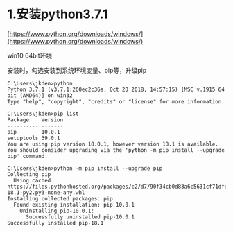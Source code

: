 # 1.安装python3.7.1

[https://www.python.org/downloads/windows/](https://www.python.org/downloads/windows/)

win10 64bit环境

安装时，勾选安装到系统环境变量、pip等，升级pip

```
C:\Users\jkden>python
Python 3.7.1 (v3.7.1:260ec2c36a, Oct 20 2018, 14:57:15) [MSC v.1915 64 bit (AMD64)] on win32
Type "help", "copyright", "credits" or "license" for more information.

C:\Users\jkden>pip list
Package    Version
---------- -------
pip        10.0.1
setuptools 39.0.1
You are using pip version 10.0.1, however version 18.1 is available.
You should consider upgrading via the 'python -m pip install --upgrade pip' command.

C:\Users\jkden>python -m pip install --upgrade pip
Collecting pip
  Using cached https://files.pythonhosted.org/packages/c2/d7/90f34cb0d83a6c5631cf71dfe64cc1054598c843a92b400e55675cc2ac37/pip-18.1-py2.py3-none-any.whl
Installing collected packages: pip
  Found existing installation: pip 10.0.1
    Uninstalling pip-10.0.1:
      Successfully uninstalled pip-10.0.1
Successfully installed pip-18.1
```

# 



